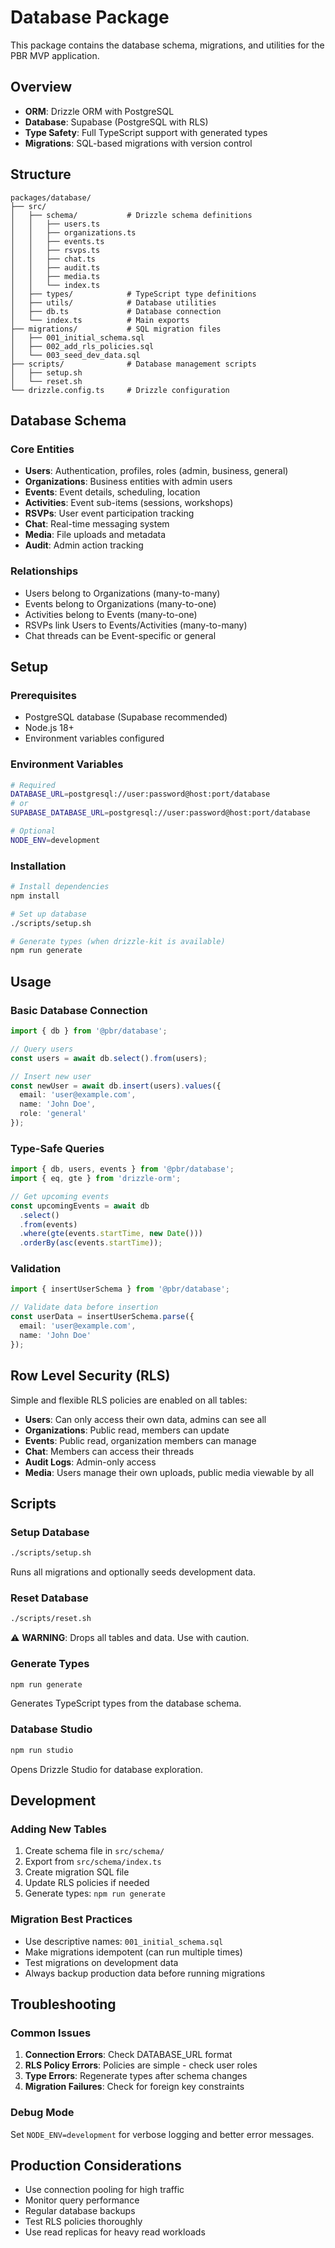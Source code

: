 # Database Package

This package contains the database schema, migrations, and utilities for the PBR MVP application.

## Overview

- **ORM**: Drizzle ORM with PostgreSQL
- **Database**: Supabase (PostgreSQL with RLS)
- **Type Safety**: Full TypeScript support with generated types
- **Migrations**: SQL-based migrations with version control

## Structure

```
packages/database/
├── src/
│   ├── schema/           # Drizzle schema definitions
│   │   ├── users.ts
│   │   ├── organizations.ts
│   │   ├── events.ts
│   │   ├── rsvps.ts
│   │   ├── chat.ts
│   │   ├── audit.ts
│   │   ├── media.ts
│   │   └── index.ts
│   ├── types/            # TypeScript type definitions
│   ├── utils/            # Database utilities
│   ├── db.ts             # Database connection
│   └── index.ts          # Main exports
├── migrations/           # SQL migration files
│   ├── 001_initial_schema.sql
│   ├── 002_add_rls_policies.sql
│   └── 003_seed_dev_data.sql
├── scripts/              # Database management scripts
│   ├── setup.sh
│   └── reset.sh
└── drizzle.config.ts     # Drizzle configuration
```

## Database Schema

### Core Entities

- **Users**: Authentication, profiles, roles (admin, business, general)
- **Organizations**: Business entities with admin users
- **Events**: Event details, scheduling, location
- **Activities**: Event sub-items (sessions, workshops)
- **RSVPs**: User event participation tracking
- **Chat**: Real-time messaging system
- **Media**: File uploads and metadata
- **Audit**: Admin action tracking

### Relationships

- Users belong to Organizations (many-to-many)
- Events belong to Organizations (many-to-one)
- Activities belong to Events (many-to-one)
- RSVPs link Users to Events/Activities (many-to-many)
- Chat threads can be Event-specific or general

## Setup

### Prerequisites

- PostgreSQL database (Supabase recommended)
- Node.js 18+
- Environment variables configured

### Environment Variables

```bash
# Required
DATABASE_URL=postgresql://user:password@host:port/database
# or
SUPABASE_DATABASE_URL=postgresql://user:password@host:port/database

# Optional
NODE_ENV=development
```

### Installation

```bash
# Install dependencies
npm install

# Set up database
./scripts/setup.sh

# Generate types (when drizzle-kit is available)
npm run generate
```

## Usage

### Basic Database Connection

```typescript
import { db } from '@pbr/database';

// Query users
const users = await db.select().from(users);

// Insert new user
const newUser = await db.insert(users).values({
  email: 'user@example.com',
  name: 'John Doe',
  role: 'general'
});
```

### Type-Safe Queries

```typescript
import { db, users, events } from '@pbr/database';
import { eq, gte } from 'drizzle-orm';

// Get upcoming events
const upcomingEvents = await db
  .select()
  .from(events)
  .where(gte(events.startTime, new Date()))
  .orderBy(asc(events.startTime));
```

### Validation

```typescript
import { insertUserSchema } from '@pbr/database';

// Validate data before insertion
const userData = insertUserSchema.parse({
  email: 'user@example.com',
  name: 'John Doe'
});
```

## Row Level Security (RLS)

Simple and flexible RLS policies are enabled on all tables:

- **Users**: Can only access their own data, admins can see all
- **Organizations**: Public read, members can update
- **Events**: Public read, organization members can manage
- **Chat**: Members can access their threads
- **Audit Logs**: Admin-only access
- **Media**: Users manage their own uploads, public media viewable by all

## Scripts

### Setup Database
```bash
./scripts/setup.sh
```
Runs all migrations and optionally seeds development data.

### Reset Database
```bash
./scripts/reset.sh
```
⚠️ **WARNING**: Drops all tables and data. Use with caution.

### Generate Types
```bash
npm run generate
```
Generates TypeScript types from the database schema.

### Database Studio
```bash
npm run studio
```
Opens Drizzle Studio for database exploration.

## Development

### Adding New Tables

1. Create schema file in `src/schema/`
2. Export from `src/schema/index.ts`
3. Create migration SQL file
4. Update RLS policies if needed
5. Generate types: `npm run generate`

### Migration Best Practices

- Use descriptive names: `001_initial_schema.sql`
- Make migrations idempotent (can run multiple times)
- Test migrations on development data
- Always backup production data before running migrations

## Troubleshooting

### Common Issues

1. **Connection Errors**: Check DATABASE_URL format
2. **RLS Policy Errors**: Policies are simple - check user roles
3. **Type Errors**: Regenerate types after schema changes
4. **Migration Failures**: Check for foreign key constraints

### Debug Mode

Set `NODE_ENV=development` for verbose logging and better error messages.

## Production Considerations

- Use connection pooling for high traffic
- Monitor query performance
- Regular database backups
- Test RLS policies thoroughly
- Use read replicas for heavy read workloads
